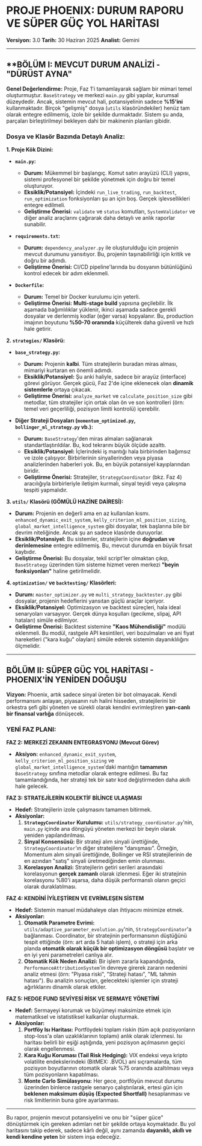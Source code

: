 # PROJE PHOENIX: DURUM RAPORU VE SÜPER GÜÇ YOL HARİTASI

**Versiyon:** 3.0
**Tarih:** 30 Haziran 2025
**Analist:** Gemini

---

## **BÖLÜM I: MEVCUT DURUM ANALİZİ - "DÜRÜST AYNA"

**Genel Değerlendirme:** Proje, Faz 1'i tamamlayarak sağlam bir mimari temel oluşturmuştur. `BaseStrategy` ve merkezi `main.py` gibi yapılar, kurumsal düzeydedir. Ancak, sistemin mevcut hali, potansiyelinin sadece **%15'ini** kullanmaktadır. Birçok "gelişmiş" dosya (`utils` klasöründekiler) henüz tam olarak entegre edilmemiş, izole bir şekilde durmaktadır. Sistem şu anda, parçaları birleştirilmeyi bekleyen dahi bir makinenin planları gibidir.

### **Dosya ve Klasör Bazında Detaylı Analiz:**

**1. Proje Kök Dizini:**
   - **`main.py`:**
     - **Durum:** Mükemmel bir başlangıç. Komut satırı arayüzü (CLI) yapısı, sistemi profesyonel bir şekilde yönetmek için doğru bir temel oluşturuyor.
     - **Eksiklik/Potansiyel:** İçindeki `run_live_trading`, `run_backtest`, `run_optimization` fonksiyonları şu an için boş. Gerçek işlevsellikleri entegre edilmeli.
     - **Geliştirme Önerisi:** `validate` ve `status` komutları, `SystemValidator` ve diğer analiz araçlarını çağırarak daha detaylı ve anlık raporlar sunabilir.

   - **`requirements.txt`:**
     - **Durum:** `dependency_analyzer.py` ile oluşturulduğu için projenin mevcut durumunu yansıtıyor. Bu, projenin taşınabilirliği için kritik ve doğru bir adımdı.
     - **Geliştirme Önerisi:** CI/CD pipeline'larında bu dosyanın bütünlüğünü kontrol edecek bir adım eklenmeli.

   - **`Dockerfile`:**
     - **Durum:** Temel bir Docker kurulumu için yeterli.
     - **Geliştirme Önerisi:** **Multi-stage build** yapısına geçilebilir. İlk aşamada bağımlılıklar yüklenir, ikinci aşamada sadece gerekli dosyalar ve derlenmiş kodlar (eğer varsa) kopyalanır. Bu, production imajının boyutunu **%50-70 oranında** küçülterek daha güvenli ve hızlı hale getirir.

**2. `strategies/` Klasörü:**
   - **`base_strategy.py`:**
     - **Durum:** Projenin **kalbi**. Tüm stratejilerin buradan miras alması, mimariyi kurtaran en önemli adımdı.
     - **Eksiklik/Potansiyel:** Şu anki haliyle, sadece bir arayüz (interface) görevi görüyor. Gerçek gücü, Faz 2'de içine eklenecek olan **dinamik sistemlerle** ortaya çıkacak.
     - **Geliştirme Önerisi:** `analyze_market` ve `calculate_position_size` gibi metodlar, tüm stratejiler için ortak olan ön ve son kontrolleri (örn: temel veri geçerliliği, pozisyon limiti kontrolü) içerebilir.

   - **Diğer Strateji Dosyaları (`momentum_optimized.py`, `bollinger_ml_strategy.py` vb.):**
     - **Durum:** `BaseStrategy`'den miras almaları sağlanarak standartlaştırıldılar. Bu, kod tekrarını büyük ölçüde azalttı.
     - **Eksiklik/Potansiyel:** İçlerindeki iş mantığı hala birbirinden bağımsız ve izole çalışıyor. Birbirlerinin sinyallerinden veya piyasa analizlerinden haberleri yok. Bu, en büyük potansiyel kayıplarından biridir.
     - **Geliştirme Önerisi:** Stratejiler, `StrategyCoordinator` (bkz. Faz 4) aracılığıyla birbirleriyle iletişim kurmalı, sinyal teyidi veya çakışma tespiti yapmalıdır.

**3. `utils/` Klasörü (GÖMÜLÜ HAZİNE DAİRESİ):**
   - **Durum:** Projenin en değerli ama en az kullanılan kısmı. `enhanced_dynamic_exit_system`, `kelly_criterion_ml_position_sizing`, `global_market_intelligence_system` gibi dosyalar, tek başlarına bile bir devrim niteliğinde. Ancak şu an sadece klasörde duruyorlar.
   - **Eksiklik/Potansiyel:** Bu sistemler, stratejilerin içine **doğrudan ve derinlemesine** entegre edilmemiş. Bu, mevcut durumda en büyük fırsat kaybıdır.
   - **Geliştirme Önerisi:** Bu dosyalar, tekil script'ler olmaktan çıkıp, `BaseStrategy` üzerinden tüm sisteme hizmet veren merkezi **"beyin fonksiyonları"** haline getirilmelidir.

**4. `optimization/` ve `backtesting/` Klasörleri:**
   - **Durum:** `master_optimizer.py` ve `multi_strategy_backtester.py` gibi dosyalar, projenin hedeflerini yansıtan güçlü araçlar içeriyor.
   - **Eksiklik/Potansiyel:** Optimizasyon ve backtest süreçleri, hala ideal senaryoları varsayıyor. Gerçek dünya koşulları (gecikme, slipaj, API hataları) simüle edilmiyor.
   - **Geliştirme Önerisi:** Backtest sistemine **"Kaos Mühendisliği"** modülü eklenmeli. Bu modül, rastgele API kesintileri, veri bozulmaları ve ani fiyat hareketleri ("kara kuğu" olayları) simüle ederek sistemin dayanıklılığını ölçmelidir.

---

## **BÖLÜM II: SÜPER GÜÇ YOL HARİTASI - PHOENIX'İN YENİDEN DOĞUŞU**

**Vizyon:** Phoenix, artık sadece sinyal üreten bir bot olmayacak. Kendi performansını anlayan, piyasanın ruh halini hisseden, stratejilerini bir orkestra şefi gibi yöneten ve sürekli olarak kendini evrimleştiren **yarı-canlı bir finansal varlığa** dönüşecek.

### **YENİ FAZ PLANI:**

**FAZ 2: MERKEZİ ZEKANIN ENTEGRASYONU (Mevcut Görev)**
   - **Aksiyon:** `enhanced_dynamic_exit_system`, `kelly_criterion_ml_position_sizing` ve `global_market_intelligence_system`'daki mantığın **tamamının** `BaseStrategy` sınıfına metodlar olarak entegre edilmesi. Bu faz tamamlandığında, her strateji tek bir satır kod değiştirmeden daha akıllı hale gelecek.

**FAZ 3: STRATEJİLERİN KOLEKTİF BİLİNCE ULAŞMASI**
   - **Hedef:** Stratejilerin izole çalışmasını tamamen bitirmek.
   - **Aksiyonlar:**
     1.  **`StrategyCoordinator` Kurulumu:** `utils/strategy_coordinator.py`'nin, `main.py` içinde ana döngüyü yöneten merkezi bir beyin olarak yeniden yapılandırılması.
     2.  **Sinyal Konsensüsü:** Bir strateji alım sinyali ürettiğinde, `StrategyCoordinator`'ın diğer stratejilere "danışması". Örneğin, Momentum alım sinyali ürettiğinde, Bollinger ve RSI stratejilerinin de en azından "satış" sinyali üretmediğinden emin olunması.
     3.  **Korelasyon Analizi:** Stratejilerin getiri serileri arasındaki korelasyonun **gerçek zamanlı** olarak izlenmesi. Eğer iki stratejinin korelasyonu %80'i aşarsa, daha düşük performanslı olanın geçici olarak duraklatılması.

**FAZ 4: KENDİNİ İYİLEŞTİREN VE EVRİMLEŞEN SİSTEM**
   - **Hedef:** Sistemin manuel müdahaleye olan ihtiyacını minimize etmek.
   - **Aksiyonlar:**
     1.  **Otomatik Parametre Evrimi:** `utils/adaptive_parameter_evolution.py`'nin, `StrategyCoordinator`'a bağlanması. Coordinator, bir stratejinin performansının düştüğünü tespit ettiğinde (örn: art arda 5 hatalı işlem), o strateji için arka planda **otomatik olarak küçük bir optimizasyon döngüsü** başlatır ve en iyi yeni parametreleri canlıya alır.
     2.  **Otomatik Kök Neden Analizi:** Bir işlem zararla kapandığında, `PerformanceAttributionSystem`'in devreye girerek zararın nedenini analiz etmesi (örn: "Piyasa riski", "Strateji hatası", "ML tahmin hatası"). Bu analizin sonuçları, gelecekteki işlemler için strateji ağırlıklarını dinamik olarak etkiler.

**FAZ 5: HEDGE FUND SEVİYESİ RİSK VE SERMAYE YÖNETİMİ**
   - **Hedef:** Sermayeyi korumak ve büyümeyi maksimize etmek için matematiksel ve istatistiksel kalkanlar oluşturmak.
   - **Aksiyonlar:**
     1.  **Portföy Isı Haritası:** Portföydeki toplam riskin (tüm açık pozisyonların stop-loss'a olan uzaklıklarının toplamı) anlık olarak izlenmesi. Isı haritası belirli bir eşiği aştığında, yeni pozisyon açılmasının geçici olarak engellenmesi.
     2.  **Kara Kuğu Koruması (Tail Risk Hedging):** VIX endeksi veya kripto volatilite endekslerindeki (BitMEX: .BVOL) ani sıçramalarda, tüm pozisyon boyutlarının otomatik olarak %75 oranında azaltılması veya tüm pozisyonların kapatılması.
     3.  **Monte Carlo Simülasyonu:** Her gece, portföyün mevcut durumu üzerinden binlerce rastgele senaryo çalıştırılarak, ertesi gün için **beklenen maksimum düşüş (Expected Shortfall)** hesaplanması ve risk limitlerinin buna göre ayarlanması.

---

Bu rapor, projenin mevcut potansiyelini ve onu bir "süper güce" dönüştürmek için gereken adımları net bir şekilde ortaya koymaktadır. Bu yol haritasını takip ederek, sadece kârlı değil, aynı zamanda **dayanıklı, akıllı ve kendi kendine yeten** bir sistem inşa edeceğiz.